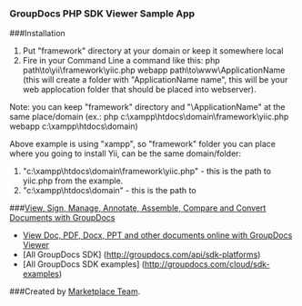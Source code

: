 ### GroupDocs PHP SDK Viewer Sample App

###Installation

1. Put "framework" directory at your domain or keep it somewhere local
2. Fire in your Command Line a command like this: php path\to\yii\framework\yiic.php webapp path\to\www\ApplicationName (this will create a folder with "ApplicationName name", this will be your web applocation folder that should be placed into webserver).
 
Note: you can keep "framework" directory and "\ApplicationName" at the same place/domain (ex.: php c:\xampp\htdocs\domain\framework\yiic.php webapp c:\xampp\htdocs\domain)

Above example is using "xampp", so "framework" folder you can place where you going to install Yii, can be the same domain/folder:
1. "c:\xampp\htdocs\domain\framework\yiic.php" - this is the path to yiic.php from the example.
2. "c:\xampp\htdocs\domain" - this is the path to 

###[View, Sign, Manage, Annotate, Assemble, Compare and Convert Documents with GroupDocs](http://groupdocs.com)
* [View Doc, PDF, Docx, PPT and other documents online with GroupDocs Viewer](http://groupdocs.com/apps/viewer)
* [All GroupDocs SDK] (http://groupdocs.com/api/sdk-platforms)
* [All GroupDocs SDK examples] (http://groupdocs.com/cloud/sdk-examples)

###Created by [Marketplace Team](http://groupdocs.com/marketplace/).
